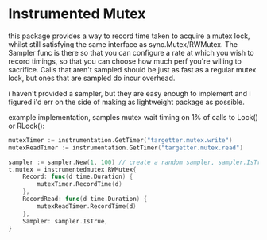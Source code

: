 # Instrumented Mutex

this package provides a way to record time taken to acquire a mutex lock, whilst still satisfying the same interface as sync.Mutex/RWMutex. The Sampler func is there so that you can configure a rate at which you wish to record timings, so that you can choose how much perf you're willing to sacrifice. Calls that aren't sampled should be just as fast as a regular mutex lock, but ones that are sampled do incur overhead.

i haven't provided a sampler, but they are easy enough to implement and i figured i'd err on the side of making as lightweight package as possible.

example implementation, samples mutex wait timing on 1% of calls to Lock() or RLock():

```go
mutexTimer := instrumentation.GetTimer("targetter.mutex.write")
mutexReadTimer := instrumentation.GetTimer("targetter.mutex.read")

sampler := sampler.New(1, 100) // create a random sampler, sampler.IsTrue() will return true once in 100 calls
t.mutex = instrumentedmutex.RWMutex{
	Record: func(d time.Duration) {
		mutexTimer.RecordTime(d)
	},
	RecordRead: func(d time.Duration) {
		mutexReadTimer.RecordTime(d)
	},
	Sampler: sampler.IsTrue,
}
```
